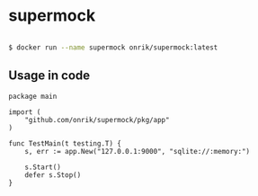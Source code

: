 # supermock

```bash

$ docker run --name supermock onrik/supermock:latest

```

## Usage in code 
```golang
package main

import (
    "github.com/onrik/supermock/pkg/app"
)

func TestMain(t testing.T) {
    s, err := app.New("127.0.0.1:9000", "sqlite://:memory:")

    s.Start()
    defer s.Stop()
}
```